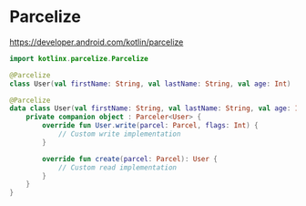 # Parcelize

https://developer.android.com/kotlin/parcelize

```kotlin
import kotlinx.parcelize.Parcelize

@Parcelize
class User(val firstName: String, val lastName: String, val age: Int) : Parcelable
```


```kotlin
@Parcelize
data class User(val firstName: String, val lastName: String, val age: Int) : Parcelable {
    private companion object : Parceler<User> {
        override fun User.write(parcel: Parcel, flags: Int) {
            // Custom write implementation
        }

        override fun create(parcel: Parcel): User {
            // Custom read implementation
        }
    }
}
```

